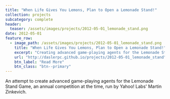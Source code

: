 ```yaml
---
title: "When Life Gives You Lemons, Plan to Open a Lemonade Stand!"
collection: projects
subcategory: complete
header: 
  teaser: /assets/images/projects/2012-05-01_lemonade_stand.png
date: 2012-05-01
feature_row: 
  - image_path: /assets/images/projects/2012-05-01_lemonade_stand.png
    title: "When Life Gives You Lemons, Plan to Open a Lemonade Stand!"
    excerpt: "Creating advanced game-playing agents for the Lemonade Stand Game, an annual competition run by Yahoo! Labs's Martin Zinkevich."
    url: "http://daslerpc.github.io/projects/2012-05-01_lemonade_stand"
    btn_label: "Read More"
    btn_class: "btn--primary"
---
```


An attempt to create advanced game-playing agents for the Lemonade Stand Game, an annual competition at the time, run by Yahoo! Labs' Martin Zinkevich.